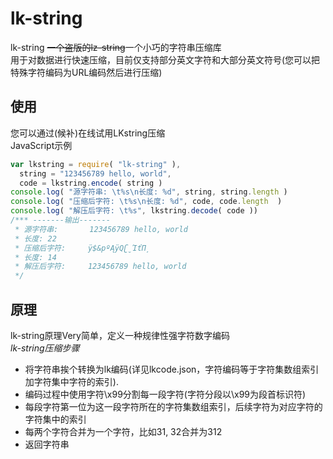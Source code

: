 # lk-string
lk-string ~~一个盗版的lz-string~~一个小巧的字符串压缩库  
用于对数据进行快速压缩，目前仅支持部分英文字符和大部分英文符号(您可以把特殊字符编码为URL编码然后进行压缩)  

## 使用
您可以通过(候补)在线试用LKstring压缩  
JavaScript示例
```js
var lkstring = require( "lk-string" ),
  string = "123456789 hello, world",
  code = lkstring.encode( string )
console.log( "源字符串: \t%s\n长度: %d", string, string.length )
console.log( "压缩后字符: \t%s\n长度: %d", code, code.length  )
console.log( "解压后字符: \t%s", lkstring.decode( code ))
/*** -------输出-------
 * 源字符串:       123456789 hello, world
 * 长度: 22
 * 压缩后字符:     ÿ$&pºĄÿQʗ̮ΊťΠ̦
 * 长度: 14
 * 解压后字符:     123456789 hello, world
 */
```

## 原理
lk-string原理Very简单，定义一种规律性强字符数字编码  
*lk-string压缩步骤*
* 将字符串挨个转换为lk编码(详见lkcode.json，字符编码等于字符集数组索引加字符集中字符的索引).  
* 编码过程中使用字符\\x99分割每一段字符(字符分段以\\x99为段首标识符)
* 每段字符第一位为这一段字符所在的字符集数组索引，后续字符为对应字符的字符集中的索引
* 每两个字符合并为一个字符，比如31, 32合并为312
* 返回字符串